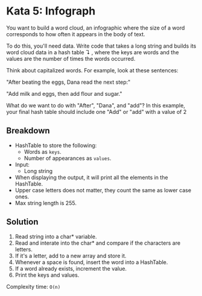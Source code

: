 # Kata 5: Infograph
You want to build a word cloud, an infographic where the size of a word corresponds to how often it appears in the body of text.

To do this, you'll need data. Write code that takes a long string and builds its word cloud data in a hash table ↴ , where the keys are words and the values are the number of times the words occurred.

Think about capitalized words. For example, look at these sentences:

"After beating the eggs, Dana read the next step:"

"Add milk and eggs, then add flour and sugar."

What do we want to do with "After", "Dana", and "add"? In this example, your final hash table should include one "Add" or "add" with a value of  2




## Breakdown
- HashTable to store the following:
    - Words as `keys`.
    - Number of appearances as `values`.
- Input:
    - Long string
- When displaying the output, it will print all the elements in the HashTable.
- Upper case letters does not matter, they count the same as lower case ones.
- Max string length is 255.

## Solution
1. Read string into a char* variable.
2. Read and interate into the char* and compare if the characters are letters.
3. If it's a letter, add to a new array and store it.
4. Whenever a space is found, insert the word into a HashTable.
5. If a word already exists, increment the value.
6. Print the keys and values.

Complexity time: `O(n)`
